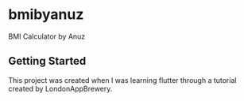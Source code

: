 # bmibyanuz

BMI Calculator by Anuz

## Getting Started

This project was created when I was learning flutter through a tutorial created by LondonAppBrewery. 
